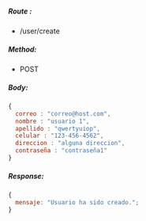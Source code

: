 ##### Route :

- /user/create

##### Method:

- POST

##### Body:

```js
{
  correo : "correo@host.com",
  nombre : "usuario 1",
  apellido : "qwertyuiop",
  celular : "123-456-4562",
  direccion : "alguna direccion",
  contraseña : "contraseña1"
}
```

##### Response:

```js
{
  mensaje: "Usuario ha sido creado.";
}
```
